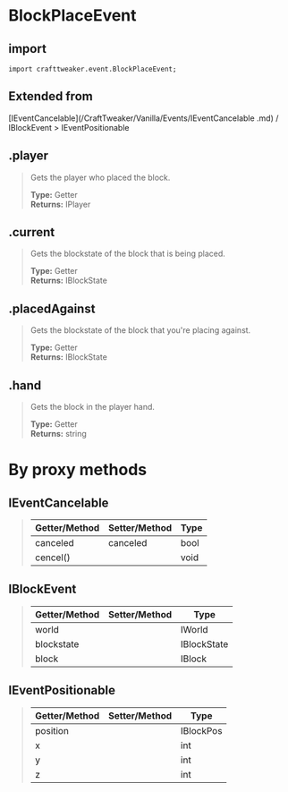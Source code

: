 # BlockPlaceEvent

## import
`import crafttweaker.event.BlockPlaceEvent;`

## Extended from
[IEventCancelable](/CraftTweaker/Vanilla/Events/IEventCancelable .md) / IBlockEvent > IEventPositionable

## .player
> Gets the player who placed the block.
>
> **Type:** Getter  
> **Returns:** IPlayer

## .current
> Gets the blockstate of the block that is being placed.
>
> **Type:** Getter  
> **Returns:** IBlockState

## .placedAgainst
> Gets the blockstate of the block that you're placing against.
>
> **Type:** Getter  
> **Returns:** IBlockState

## .hand
> Gets the block in the player hand.
>
> **Type:** Getter  
> **Returns:** string

# By proxy methods

## IEventCancelable
> | Getter/Method   | Setter/Method     | Type                  |
> |-----------------|-------------------|-----------------------|
> | canceled        | canceled          | bool                  |
> | cencel()        |                   | void                  |

## IBlockEvent
> | Getter/Method   | Setter/Method     | Type                  |
> |-----------------|-------------------|-----------------------|
> | world           |                   | IWorld                |
> | blockstate      |                   | IBlockState           |
> | block           |                   | IBlock                |

## IEventPositionable
> | Getter/Method   | Setter/Method     | Type                  |
> |-----------------|-------------------|-----------------------|
> | position        |                   | IBlockPos             |
> | x               |                   | int                   |
> | y               |                   | int                   |
> | z               |                   | int                   |